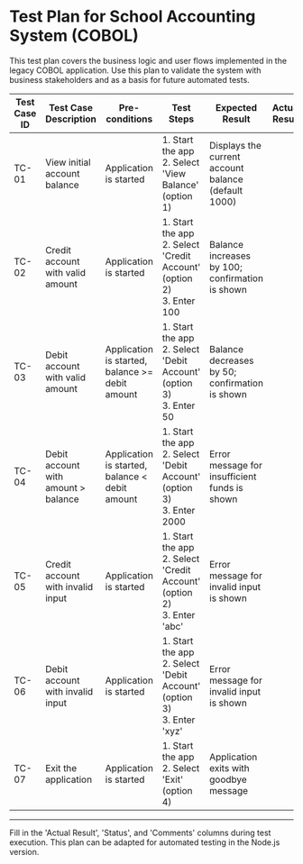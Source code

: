 # Test Plan for School Accounting System (COBOL)

This test plan covers the business logic and user flows implemented in the legacy COBOL application. Use this plan to validate the system with business stakeholders and as a basis for future automated tests.

| Test Case ID | Test Case Description                | Pre-conditions                | Test Steps                                                                 | Expected Result                                   | Actual Result | Status (Pass/Fail) | Comments |
|--------------|--------------------------------------|-------------------------------|----------------------------------------------------------------------------|---------------------------------------------------|---------------|--------------------|----------|
| TC-01        | View initial account balance         | Application is started        | 1. Start the app<br>2. Select 'View Balance' (option 1)                   | Displays the current account balance (default 1000)|               |                    |          |
| TC-02        | Credit account with valid amount     | Application is started        | 1. Start the app<br>2. Select 'Credit Account' (option 2)<br>3. Enter 100 | Balance increases by 100; confirmation is shown    |               |                    |          |
| TC-03        | Debit account with valid amount      | Application is started, balance >= debit amount | 1. Start the app<br>2. Select 'Debit Account' (option 3)<br>3. Enter 50  | Balance decreases by 50; confirmation is shown     |               |                    |          |
| TC-04        | Debit account with amount > balance  | Application is started, balance < debit amount  | 1. Start the app<br>2. Select 'Debit Account' (option 3)<br>3. Enter 2000| Error message for insufficient funds is shown      |               |                    |          |
| TC-05        | Credit account with invalid input    | Application is started        | 1. Start the app<br>2. Select 'Credit Account' (option 2)<br>3. Enter 'abc'| Error message for invalid input is shown           |               |                    |          |
| TC-06        | Debit account with invalid input     | Application is started        | 1. Start the app<br>2. Select 'Debit Account' (option 3)<br>3. Enter 'xyz'| Error message for invalid input is shown           |               |                    |          |
| TC-07        | Exit the application                | Application is started        | 1. Start the app<br>2. Select 'Exit' (option 4)                          | Application exits with goodbye message             |               |                    |          |

---

Fill in the 'Actual Result', 'Status', and 'Comments' columns during test execution. This plan can be adapted for automated testing in the Node.js version.
